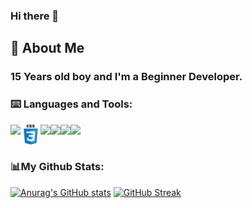 ### Hi there 👋

<h2>📝 About Me</h2>

<h3> 15 Years old boy and I'm a Beginner Developer.</h3>

### ⌨️ Languages and Tools:
<img height="32px" align="left" src="https://cdn.worldvectorlogo.com/logos/visual-studio-code-1.svg">
<img height="32px" align="left" src="https://raw.githubusercontent.com/github/explore/80688e429a7d4ef2fca1e82350fe8e3517d3494d/topics/css/css.png">
<img height="32px" align="left" src="https://avatars.githubusercontent.com/u/18133?s=200&v=4">
<img height="32px" align="left" src="https://cdn.worldvectorlogo.com/logos/c.svg">
<img height="32px" align="left" src="https://cdn.worldvectorlogo.com/logos/c--4.svg">
<img height="32px" align="left" src="https://upload.wikimedia.org/wikipedia/commons/5/59/Visual_Studio_Icon_2019.svg">


<br />
<br />

### 📊My Github Stats:

[![Anurag's GitHub stats](https://github-readme-stats.vercel.app/api?username=ReifanD3V&theme=tokyonight)](https://github.com/anuraghazra/github-readme-stats)
[![GitHub Streak](https://github-readme-streak-stats.herokuapp.com?user=ReifanD3V&theme=tokyonight&date_format=M%20j%5B%2C%20Y%5D)](https://git.io/streak-stats)
